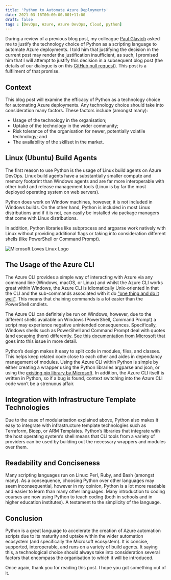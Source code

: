 ```yaml
---
title: 'Python to Automate Azure Deployments'
date: 2021-03-16T00:00:00.001+11:00
draft: false
tags : [DevOps, Azure, Azure DevOps, Cloud, python]
---
```


During a review of a previous blog post, my colleague [Paul Glavich](https://weblogs.asp.net/pglavich) asked me to
justify the technology choice of Python as a scripting language to automate
Azure deployments. I told him that justifying the decision in the current post
may render the justification insufficient, as such, I promised him that I will
attempt to justify this decision in a subsequent blog post (the details of our
dialogue is on this [GitHub pull
request](https://github.com/RaphHaddad/blog/pull/22)).
This post is a fulfilment of that promise.

## Context

This blog post will examine the efficacy of Python as a technology choice for
automating Azure deployments. Any technology choice should take into
consideration
many factors. These factors include (amongst many):

- Usage of the technology in the organisation;
- Uptake of the technology in the wider community;
- Risk tolerance of the organisation for newer, potentially volatile technology; and
- The availability of the skillset in the market.

## Linux (Ubuntu) Build Agents

The first reason to use Python is the usage of Linux build agents on Azure DevOps. Linux build agents have a substantially smaller compute and memory footprint than Windows agents and are far more interoperable with other build and release management tools (Linux is by far the most deployed operating system on web servers).

Python does work on Window machines, however, it is not included in Windows builds. On the other hand, Python is included in most Linux distributions and if it is not, can easily be installed via package managers that come with Linux distributions.

In addition, Python libraries like subprocess and argparse work natively with Linux without providing additional flags or taking into consideration different shells (like PowerShell or Command Prompt).

![Microsoft Loves Linux Logo](/images/ms-heart-linux.png "Microsoft Loves Linux Logo")

## The Usage of the Azure CLI

The Azure CLI provides a simple way of interacting with Azure via any command line (Windows, macOS, or Linux) and whilst the Azure CLI works great within Windows, the Azure CLI is idiomatically Unix-oriented in that the CLI and the sub-commands associated with it do ["one thing and do it well"](https://en.m.wikipedia.org/wiki/Unix_philosophy). This means that chaining commands is a lot easier than the PowerShell cmdlets.

The Azure CLI can definitely be run on Windows, however, due to the different shells available on Windows (PowerShell, Command Prompt) a script may experience negative unintended consequences. Specifically, Windows shells such as PowerShell and Command Prompt deal with quotes (and escaping them) differently. [See this documentation from Microsoft](https://docs.microsoft.com/en-us/cli/azure/use-cli-effectively#quoting-issues) that goes into this issue in more detail.

Python’s design makes it easy to split code in modules, files, and classes. This helps keep related code close to each other and aides in dependancy management of modules. Using the Azure CLI within Python is simple by either creating a wrapper using the Python libraries argparse and json, or using the [existing pip library by Microsoft](https://github.com/Azure/azure-cli). In addition, the Azure CLI itself is written in Python, so if a bug is found, context switching into the Azure CLI code won’t be a strenuous affair.  

## Integration with Infrastructure Template Technologies

Due to the ease of modularisation explained above, Python also makes it easy to integrate with infrastructure template technologies such as Terraform, Bicep, or ARM Templates.  Python’s libraries that integrate with the host operating system’s shell means that CLI tools from a variety of providers can be used by building out the necessary wrappers and modules over them. 

## Readability and Conciseness

Many scripting languages run on Linux: Perl, Ruby, and Bash (amongst many). As a consequence, choosing Python over other languages may seem inconsequential, however in my opinion, Python is a lot more readable and easier to learn than many other languages. Many introduction to coding courses are now using Python to teach coding (both in schools and in higher education institutes). A testament to the simplicity of the language. 

## Conclusion

Python is a great language to accelerate the creation of Azure automation scripts due to its maturity and uptake within the wider automation ecosystem (and specifically the Microsoft ecosystem). It is concise, supported,  interoperable, and runs on a variety of build agents. It saying this, a technological choice should always take into consideration several factors that encompass the organisation to which it will be introduced.

Once again, thank you for reading this post. I hope you got something out of it. 
